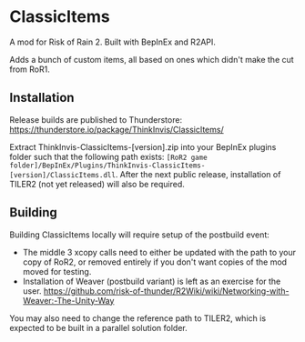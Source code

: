 # ClassicItems

A mod for Risk of Rain 2. Built with BepInEx and R2API.

Adds a bunch of custom items, all based on ones which didn't make the cut from RoR1.

## Installation

Release builds are published to Thunderstore: https://thunderstore.io/package/ThinkInvis/ClassicItems/

Extract ThinkInvis-ClassicItems-[version].zip into your BepInEx plugins folder such that the following path exists: `[RoR2 game folder]/BepInEx/Plugins/ThinkInvis-ClassicItems-[version]/ClassicItems.dll`.
After the next public release, installation of TILER2 (not yet released) will also be required.

## Building

Building ClassicItems locally will require setup of the postbuild event:
- The middle 3 xcopy calls need to either be updated with the path to your copy of RoR2, or removed entirely if you don't want copies of the mod moved for testing.
- Installation of Weaver (postbuild variant) is left as an exercise for the user. https://github.com/risk-of-thunder/R2Wiki/wiki/Networking-with-Weaver:-The-Unity-Way

You may also need to change the reference path to TILER2, which is expected to be built in a parallel solution folder.